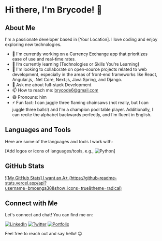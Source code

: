 # Hi there, I'm Brycode! 👋

## About Me

I'm a passionate developer based in [Your Location]. I love coding and enjoy exploring new technologies.

- 🔭 I'm currently working on a Currency Exchange app that prioritizes ease of use and real-time rates.
- 🌱 I’m currently learning [Technologies or Skills You're Learning]
- 👯 I'm looking to collaborate on open-source projects related to web development, especially in the areas of front-end frameworks like React, Angular.js, .Net Core, Next.js, Java Spring, and Django.
- 💬 Ask me about full-stack Development
- 📫 How to reach me: [brycode6@gmail.com](mailto:brycode6@gmail.com)
- 😄 Pronouns: him
- ⚡ Fun fact: I can juggle three flaming chainsaws (not really, but I can juggle three balls!) and I'm a champion pool table player. Additionally, I can recite the alphabet backwards perfectly, and I'm fluent in English.

## Languages and Tools

Here are some of the languages and tools I work with:

[Add logos or icons of languages/tools, e.g., ![Python](https://img.shields.io/badge/-Python-3776AB?style=flat&logo=python&logoColor=white)]

## GitHub Stats

[![My GitHub Stats] I want an A+
(https://github-readme-stats.vercel.app/api?username=bmoenga38&show_icons=true&theme=radical)](https://github.com/bmoenga38)

## Connect with Me

Let's connect and chat! You can find me on:

[![LinkedIn](https://img.shields.io/badge/-LinkedIn-0077B5?style=flat&logo=linkedin&logoColor=white)](https://www.linkedin.com/in/your-profile)
[![Twitter](https://img.shields.io/badge/-Twitter-1DA1F2?style=flat&logo=twitter&logoColor=white)](https://twitter.com/your-handle)
[![Portfolio](https://img.shields.io/badge/-Portfolio-3423A6?style=flat&logoColor=white)](https://your-portfolio.com)

Feel free to reach out and say hello! 😊
